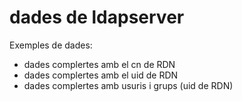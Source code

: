 # dades de ldapserver

Exemples de dades:

 * dades complertes amb el cn de RDN
 * dades complertes amb el uid de RDN
 * dades complertes amb usuris i grups (uid de RDN)

